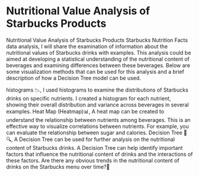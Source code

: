 # Nutritional Value Analysis of Starbucks Products
 Nutritional Value Analysis of Starbucks Products
Starbucks Nutrition Facts data analysis, I will share the examination of information about the nutritional values of Starbucks drinks with examples. This analysis could be aimed at developing a statistical understanding of the nutritional content of beverages and examining differences between these beverages. Below are some visualization methods that can be used for this analysis and a brief description of how a Decision Tree model can be used.

histograms 📉,
I used histograms to examine the distributions of Starbucks drinks on specific nutrients. I created a histogram for each nutrient, showing their overall distribution and variance across beverages in several examples.
Heat Map (Heatmap)📊,
A heat map can be created to understand the relationship between nutrients among beverages. This is an effective way to visualize correlations between nutrients. For example, you can evaluate the relationship between sugar and calories.
Decision Tree  🧠🔍,
A Decision Tree can be used for further analysis on the nutritional content of Starbucks drinks. A Decision Tree can help identify important factors that influence the nutritional content of drinks and the interactions of these factors.
Are there any obvious trends in the nutritional content of drinks on the Starbucks menu over time?💭
